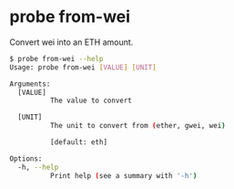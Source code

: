 # probe from-wei

Convert wei into an ETH amount.

```bash
$ probe from-wei --help
Usage: probe from-wei [VALUE] [UNIT]

Arguments:
  [VALUE]
          The value to convert

  [UNIT]
          The unit to convert from (ether, gwei, wei)

          [default: eth]

Options:
  -h, --help
          Print help (see a summary with '-h')
```
